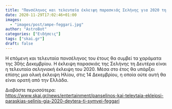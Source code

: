 ```yaml
---
title: "Πανσέληνος και τελευταία έκλειψη παρασκιάς Σελήνης για 2020 τη Δευτέρα 3011-Τι θα συμβεί στο φεγγάρι"
date: 2020-11-29T17:02:46+01:00
images:
  - "images/post/ampe-feggari.jpg"
author: "AstroBot"
categories: ["Ειδήσεις"]
tags: ["skai.gr"]
draft: false
---
```


Η επόμενη και τελευταία πανσέληνος του έτους θα συμβεί τα χαράματα της 30ής Δεκεμβρίου. Η έκλειψη παρασκιάς της Σελήνης τη Δευτέρα είναι η τελευταία σεληνιακή έκλειψη του 2020. Μέσα στο έτος θα υπάρξει επίσης μια ολική έκλειψη Ηλίου, στις 14 Δεκεμβρίου, η οποία ούτε αυτή θα είναι ορατή από την Ελλάδα.

Διαβάστε περισσότερα: https://www.skai.gr/news/entertainment/panselinos-kai-teleytaia-ekleipsi-paraskias-selinis-gia-2020-deytera-ti-symvei-feggari
